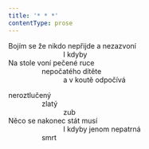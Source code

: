 ```yaml
---
title: '* * *'
contentType: prose
---
```


<section>

Bojím se že nikdo nepřijde a nezazvoní  
                            I kdyby  
Na stole voní pečené ruce  
                 nepočatého dítěte  
                            a v koutě odpočívá

neroztlučený  
                 zlatý  
                            zub  
Něco se nakonec stát musí  
                            I kdyby jenom nepatrná  
                 smrt

</section>
